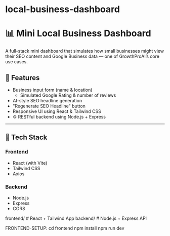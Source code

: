 # local-business-dashboard

# 📊 Mini Local Business Dashboard

A full-stack mini dashboard that simulates how small businesses might view their SEO content and Google Business data — one of GrowthProAI’s core use cases.

## 🚀 Features

- Business input form (name & location)
  - Simulated Google Rating & number of reviews
-  AI-style SEO headline generation
-  "Regenerate SEO Headline" button
-  Responsive UI using React & Tailwind CSS
- ⚙ RESTful backend using Node.js + Express

---

## 🧱 Tech Stack

### Frontend
- React (with Vite)
- Tailwind CSS
- Axios

### Backend
- Node.js
- Express
- CORS

frontend/ # React + Tailwind App
backend/ # Node.js + Express API

 FRONTEND-SETUP:
 cd frontend
npm install
npm run dev


